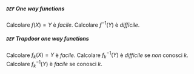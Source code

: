 ##### `DEF` One way functions
Calcolare $f(X) = Y$ è _facile_.
Calcolare $f^{-1}(Y)$ è _difficile_.

##### `DEF` _Trapdoor_ one way functions
Calcolare $f_k(X) = Y$ è _facile_.
Calcolare $f_k^{-1}(Y)$ è _difficile_ se _non_ conosci $k$.
Calcolare $f_k^{-1}(Y)$ è _facile_ se conosci $k$.